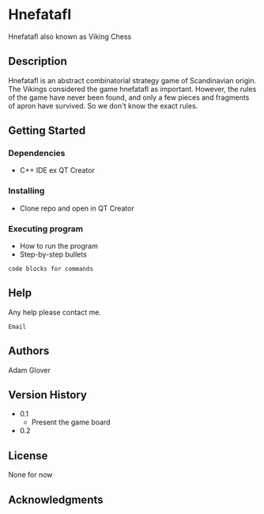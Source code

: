 # Hnefatafl

Hnefatafl also known as Viking Chess

## Description

Hnefatafl is an abstract combinatorial strategy game of Scandinavian origin.
The Vikings considered the game hnefatafl as important.
However, the rules of the game have never been found, and only a few pieces and fragments of apron have survived.
So we don't know the exact rules.

## Getting Started

### Dependencies

* C++ IDE ex QT Creator

### Installing

* Clone repo and open in QT Creator

### Executing program

* How to run the program
* Step-by-step bullets
```
code blocks for commands
```

## Help

Any help please contact me.
```
Email
```

## Authors

Adam Glover

## Version History

* 0.1
    * Present the game board
* 0.2

## License

None for now

## Acknowledgments

